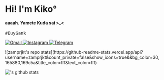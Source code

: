 # Hi! I'm Kiko°
<p>
  <b>aaaah. Yamete Kuda sai >_<</b>
  <br>
  <br>
  <samp>#EuyGank</samp>
</p>
<p>
  <a href="mailto: nurzam891@gmail.com">
    <img src="https://img.shields.io/badge/-Gmail-red?style=for-the-badge&logo=Gmail&labelColor=2d2d2d" alt="Gmail">
  </a>
  <a href="https://www.instagram.com/nurza_alpha">
    <img src="https://img.shields.io/badge/-Instagram-mediumvioletred?style=for-the-badge&logo=Instagram&labelColor=2d2d2d" alt="Instagram">
  </a> 
  <a href="https://t.me/naalpha">
    <img src="https://img.shields.io/badge/-Telegram-blue?style=for-the-badge&logo=Telegram&labelColor=2d2d2d" alt="Telegram">
  </a>
</p>
![zamprjkt's repo stats](https://github-readme-stats.vercel.app/api?username=zamprjkt&count_private=false&show_icons=true&&bg_color=30,165880,169c5a&title_color=fff&text_color=fff)

!['s github stats](https://github-readme-stats.vercel.app/api?username=zamprjkt&count_private=false&show_icons=true&&bg_color=30,165880,169c5a&title_color=fff&text_color=fff)
